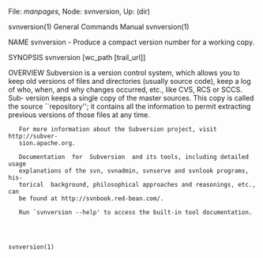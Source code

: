 File: *manpages*,  Node: svnversion,  Up: (dir)

svnversion(1)               General Commands Manual              svnversion(1)



NAME
       svnversion - Produce a compact version number for a working copy.

SYNOPSIS
       svnversion [wc_path [trail_url]]

OVERVIEW
       Subversion  is  a  version control system, which allows you to keep old
       versions of files and directories (usually source code), keep a log  of
       who, when, and why changes occurred, etc., like CVS, RCS or SCCS.  Sub‐
       version keeps a single copy of the master sources.  This copy is called
       the  source  ``repository'';  it contains all the information to permit
       extracting previous versions of those files at any time.

       For more information about the Subversion project, visit http://subver‐
       sion.apache.org.

       Documentation  for  Subversion  and its tools, including detailed usage
       explanations of the svn, svnadmin, svnserve and svnlook programs,  his‐
       torical  background, philosophical approaches and reasonings, etc., can
       be found at http://svnbook.red-bean.com/.

       Run `svnversion --help' to access the built-in tool documentation.



                                                                 svnversion(1)
